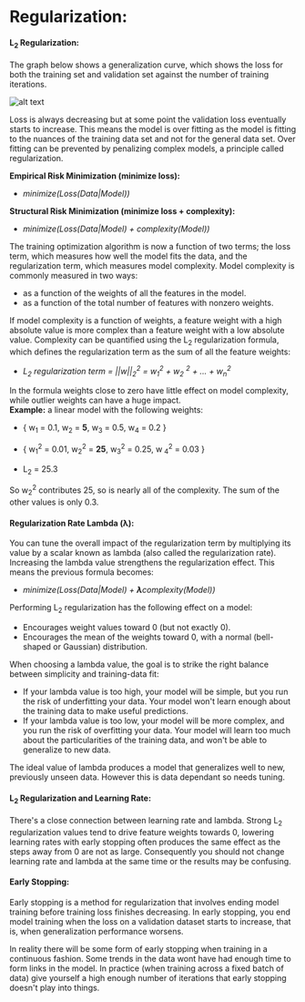 # Regularization:  
#### L<sub>2</sub> Regularization:
The graph below shows a generalization curve, which shows the loss for both the training set and validation set against 
the number of training iterations.

![alt text](https://developers.google.com/machine-learning/crash-course/images/RegularizationTwoLossFunctions.svg
"Generalization curve")

Loss is always decreasing but at some point the validation loss eventually starts to increase. This means the model
is over fitting as the model is fitting to the nuances of the training data set and not for the general data set.
Over fitting can be prevented by penalizing complex models, a principle called regularization.  

**Empirical Risk Minimization (minimize loss):**
* _minimize(Loss(Data|Model))_

**Structural Risk Minimization (minimize loss + complexity):**
* _minimize(Loss(Data|Model) + complexity(Model))_

The training optimization algorithm is now a function of two terms;  the loss term, which measures how well the model 
fits the data, and the regularization term, which measures model complexity. Model complexity is commonly measured in
two ways:
* as a function of the weights of all the features in the model.
* as a function of the total number of features with nonzero weights.

If model complexity is a function of weights, a feature weight with a high absolute value is more complex than a 
feature weight with a low absolute value. Complexity can be quantified using the L<sub>2</sub> regularization formula,
which defines the regularization term as the sum of all the feature weights:
* _L<sub>2</sub> regularization term = ||w||<sub>2</sub><sup>2</sup> = w<sub>1</sub><sup>2</sup> + w<sub>2</sub>
<sup>2</sup> + ... + w<sub>n</sub><sup>2</sup>_

In the formula weights close to zero have little effect on model complexity, while outlier weights can have a huge 
impact.  
**Example:** a linear model with the following weights:  
* { w<sub>1</sub> = 0.1, w<sub>2</sub> = **5**, w<sub>3</sub> = 0.5, w<sub>4</sub> = 0.2 }

* { w<sub>1</sub><sup>2</sup> = 0.01, w<sub>2</sub><sup>2</sup> = **25**, w<sub>3</sub><sup>2</sup> = 0.25, w<sub>
4</sub><sup>2</sup> = 0.03 }

* L<sub>2</sub> = 25.3

So w<sub>2</sub><sup>2</sup> contributes 25, so is nearly all of the complexity. The sum of the other values is only
0.3.

#### Regularization Rate Lambda (λ):
You can tune the overall impact of the regularization term by multiplying its value by a scalar known as lambda 
(also called the regularization rate). Increasing the lambda value strengthens the regularization effect. 
This means the previous formula becomes:

* _minimize(Loss(Data|Model) + **λ**complexity(Model))_

Performing L<sub>2</sub> regularization has the following effect on a model:
* Encourages weight values toward 0 (but not exactly 0).
* Encourages the mean of the weights toward 0, with a normal (bell-shaped or Gaussian) distribution.

When choosing a lambda value, the goal is to strike the right balance between simplicity and training-data fit:
* If your lambda value is too high, your model will be simple, but you run the risk of underfitting your data. Your
 model won't learn enough about the training data to make useful predictions.
* If your lambda value is too low, your model will be more complex, and you run the risk of overfitting your data. 
Your model will learn too much about the particularities of the training data, and won't be able to generalize to
new data.

The ideal value of lambda produces a model that generalizes well to new, previously unseen data. However this is data
dependant so needs tuning.

#### L<sub>2</sub> Regularization and Learning Rate:
There's a close connection between learning rate and lambda. Strong L<sub>2</sub> regularization values tend to drive
feature weights towards 0, lowering learning rates with early stopping often produces the same effect as the steps away
from 0 are not as large. Consequently you should not change learning rate and lambda at the same time or the results
may be confusing.

#### Early Stopping:
Early stopping is a method for regularization that involves ending model training before training loss finishes 
decreasing. In early stopping, you end model training when the loss on a validation dataset starts to increase, that
is, when generalization performance worsens.   

In reality there will be some form of early stopping when training in a continuous fashion. Some trends in the data 
wont have had enough time to form links in the model. In practice (when training across a fixed batch of data) give 
yourself a high enough number of iterations that early stopping doesn't play into things.
